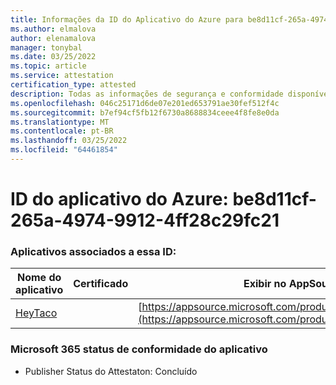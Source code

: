 ```yaml
---
title: Informações da ID do Aplicativo do Azure para be8d11cf-265a-4974-9912-4ff28c29fc21
ms.author: elmalova
author: elenamalova
manager: tonybal
ms.date: 03/25/2022
ms.topic: article
ms.service: attestation
certification_type: attested
description: Todas as informações de segurança e conformidade disponíveis para be8d11cf-265a-4974-9912-4ff28c29fc21.
ms.openlocfilehash: 046c25171d6de07e201ed653791ae30fef512f4c
ms.sourcegitcommit: b7ef94cf5fb12f6730a8688834ceee4f8fe8e0da
ms.translationtype: MT
ms.contentlocale: pt-BR
ms.lasthandoff: 03/25/2022
ms.locfileid: "64461854"
---
```

# <a name="azure-app-id-be8d11cf-265a-4974-9912-4ff28c29fc21"></a>ID do aplicativo do Azure: be8d11cf-265a-4974-9912-4ff28c29fc21


### <a name="apps-associated-with-this-id"></a>Aplicativos associados a essa ID:
| **Nome do aplicativo** | **Certificado** | **Exibir no AppSource** |
|--------------|---------------|-----------------------|
| [HeyTaco](../forward/WA200001346.md) |  | [https://appsource.microsoft.com/product/office/WA200001346](https://appsource.microsoft.com/product/office/WA200001346) |

### <a name="microsoft-365-app-compliance-status"></a>Microsoft 365 status de conformidade do aplicativo
- Publisher Status do Attestaton: Concluído
